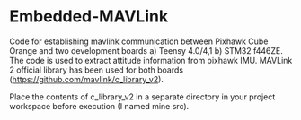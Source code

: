 # Embedded-MAVLink
Code for establishing mavlink communication between Pixhawk Cube Orange and two development boards a) Teensy 4.0/4,1 b) STM32 f446ZE. The code is used to extract attitude information from pixhawk IMU.  MAVLink 2 official library has been used for both boards (https://github.com/mavlink/c_library_v2). 

Place the contents of c_library_v2 in a separate directory in your project workspace before execution (I named mine src).

